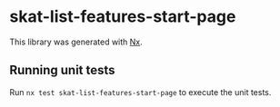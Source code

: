 # skat-list-features-start-page

This library was generated with [Nx](https://nx.dev).

## Running unit tests

Run `nx test skat-list-features-start-page` to execute the unit tests.
